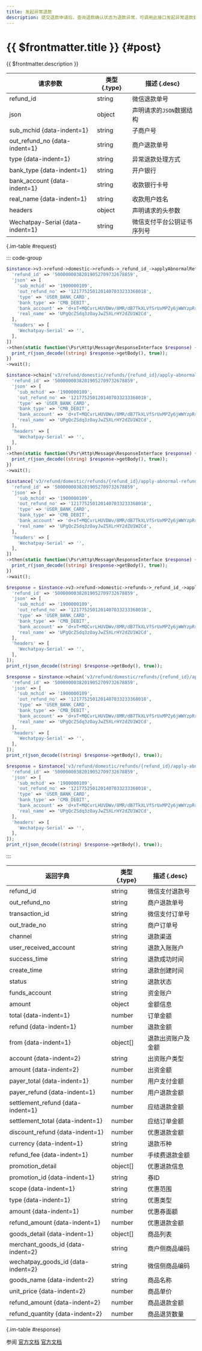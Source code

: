 ```yaml
---
title: 发起异常退款
description: 提交退款申请后，查询退款确认状态为退款异常，可调用此接口发起异常退款处理。支持退款至用户、退款至交易商户银行账户两种处理方式。
---
```


# {{ $frontmatter.title }} {#post}

{{ $frontmatter.description }}

| 请求参数 | 类型 {.type} | 描述 {.desc}
| --- | --- | ---
| refund_id | string | 微信退款单号
| json | object | 声明请求的`JSON`数据结构
| sub_mchid {data-indent=1} | string | 子商户号
| out_refund_no {data-indent=1} | string | 商户退款单号
| type {data-indent=1} | string | 异常退款处理方式
| bank_type {data-indent=1} | string | 开户银行
| bank_account {data-indent=1} | string | 收款银行卡号
| real_name {data-indent=1} | string | 收款用户姓名
| headers | object | 声明请求的头参数
| Wechatpay-Serial {data-indent=1} | string | 微信支付平台公钥证书序列号

{.im-table #request}

::: code-group

```php [异步纯链式]
$instance->v3->refund->domestic->refunds->_refund_id_->applyAbnormalRefund->postAsync([
  'refund_id' => '50000000382019052709732678859',
  'json' => [
    'sub_mchid' => '1900000109',
    'out_refund_no' => '1217752501201407033233368018',
    'type' => 'USER_BANK_CARD',
    'bank_type' => 'CMB_DEBIT',
    'bank_account' => 'd+xT+MQCvrLHUVDWv/8MR/dB7TkXLVfSrUxMPZy6jWWYzpRrEEaYQE8ZRGYoeorwC+w==',
    'real_name' => 'UPgQcZSdq3zOayJwZ5XLrHY2dZU1W2Cd',
  ],
  'headers' => [
    'Wechatpay-Serial' => '',
  ],
])
->then(static function(\Psr\Http\Message\ResponseInterface $response) {
  print_r(json_decode((string) $response->getBody(), true));
})
->wait();
```

```php [异步声明式]
$instance->chain('v3/refund/domestic/refunds/{refund_id}/apply-abnormal-refund')->postAsync([
  'refund_id' => '50000000382019052709732678859',
  'json' => [
    'sub_mchid' => '1900000109',
    'out_refund_no' => '1217752501201407033233368018',
    'type' => 'USER_BANK_CARD',
    'bank_type' => 'CMB_DEBIT',
    'bank_account' => 'd+xT+MQCvrLHUVDWv/8MR/dB7TkXLVfSrUxMPZy6jWWYzpRrEEaYQE8ZRGYoeorwC+w==',
    'real_name' => 'UPgQcZSdq3zOayJwZ5XLrHY2dZU1W2Cd',
  ],
  'headers' => [
    'Wechatpay-Serial' => '',
  ],
])
->then(static function(\Psr\Http\Message\ResponseInterface $response) {
  print_r(json_decode((string) $response->getBody(), true));
})
->wait();
```

```php [异步属性式]
$instance['v3/refund/domestic/refunds/{refund_id}/apply-abnormal-refund']->postAsync([
  'refund_id' => '50000000382019052709732678859',
  'json' => [
    'sub_mchid' => '1900000109',
    'out_refund_no' => '1217752501201407033233368018',
    'type' => 'USER_BANK_CARD',
    'bank_type' => 'CMB_DEBIT',
    'bank_account' => 'd+xT+MQCvrLHUVDWv/8MR/dB7TkXLVfSrUxMPZy6jWWYzpRrEEaYQE8ZRGYoeorwC+w==',
    'real_name' => 'UPgQcZSdq3zOayJwZ5XLrHY2dZU1W2Cd',
  ],
  'headers' => [
    'Wechatpay-Serial' => '',
  ],
])
->then(static function(\Psr\Http\Message\ResponseInterface $response) {
  print_r(json_decode((string) $response->getBody(), true));
})
->wait();
```

```php [同步纯链式]
$response = $instance->v3->refund->domestic->refunds->_refund_id_->applyAbnormalRefund->post([
  'refund_id' => '50000000382019052709732678859',
  'json' => [
    'sub_mchid' => '1900000109',
    'out_refund_no' => '1217752501201407033233368018',
    'type' => 'USER_BANK_CARD',
    'bank_type' => 'CMB_DEBIT',
    'bank_account' => 'd+xT+MQCvrLHUVDWv/8MR/dB7TkXLVfSrUxMPZy6jWWYzpRrEEaYQE8ZRGYoeorwC+w==',
    'real_name' => 'UPgQcZSdq3zOayJwZ5XLrHY2dZU1W2Cd',
  ],
  'headers' => [
    'Wechatpay-Serial' => '',
  ],
]);
print_r(json_decode((string) $response->getBody(), true));
```

```php [同步声明式]
$response = $instance->chain('v3/refund/domestic/refunds/{refund_id}/apply-abnormal-refund')->post([
  'refund_id' => '50000000382019052709732678859',
  'json' => [
    'sub_mchid' => '1900000109',
    'out_refund_no' => '1217752501201407033233368018',
    'type' => 'USER_BANK_CARD',
    'bank_type' => 'CMB_DEBIT',
    'bank_account' => 'd+xT+MQCvrLHUVDWv/8MR/dB7TkXLVfSrUxMPZy6jWWYzpRrEEaYQE8ZRGYoeorwC+w==',
    'real_name' => 'UPgQcZSdq3zOayJwZ5XLrHY2dZU1W2Cd',
  ],
  'headers' => [
    'Wechatpay-Serial' => '',
  ],
]);
print_r(json_decode((string) $response->getBody(), true));
```

```php [同步属性式]
$response = $instance['v3/refund/domestic/refunds/{refund_id}/apply-abnormal-refund']->post([
  'refund_id' => '50000000382019052709732678859',
  'json' => [
    'sub_mchid' => '1900000109',
    'out_refund_no' => '1217752501201407033233368018',
    'type' => 'USER_BANK_CARD',
    'bank_type' => 'CMB_DEBIT',
    'bank_account' => 'd+xT+MQCvrLHUVDWv/8MR/dB7TkXLVfSrUxMPZy6jWWYzpRrEEaYQE8ZRGYoeorwC+w==',
    'real_name' => 'UPgQcZSdq3zOayJwZ5XLrHY2dZU1W2Cd',
  ],
  'headers' => [
    'Wechatpay-Serial' => '',
  ],
]);
print_r(json_decode((string) $response->getBody(), true));
```

:::

| 返回字典 | 类型 {.type} | 描述 {.desc}
| --- | --- | ---
| refund_id | string | 微信支付退款号
| out_refund_no | string | 商户退款单号
| transaction_id | string | 微信支付订单号
| out_trade_no | string | 商户订单号
| channel | string | 退款渠道
| user_received_account | string | 退款入账账户
| success_time | string | 退款成功时间
| create_time | string | 退款创建时间
| status | string | 退款状态
| funds_account | string | 资金账户
| amount | object | 金额信息
| total {data-indent=1} | number | 订单金额
| refund {data-indent=1} | number | 退款金额
| from {data-indent=1} | object[] | 退款出资账户及金额
| account {data-indent=2} | string | 出资账户类型
| amount {data-indent=2} | number | 出资金额
| payer_total {data-indent=1} | number | 用户支付金额
| payer_refund {data-indent=1} | number | 用户退款金额
| settlement_refund {data-indent=1} | number | 应结退款金额
| settlement_total {data-indent=1} | number | 应结订单金额
| discount_refund {data-indent=1} | number | 优惠退款金额
| currency {data-indent=1} | string | 退款币种
| refund_fee {data-indent=1} | number | 手续费退款金额
| promotion_detail | object[] | 优惠退款信息
| promotion_id {data-indent=1} | string | 券ID
| scope {data-indent=1} | string | 优惠范围
| type {data-indent=1} | string | 优惠类型
| amount {data-indent=1} | number | 优惠券面额
| refund_amount {data-indent=1} | number | 优惠退款金额
| goods_detail {data-indent=1} | object[] | 商品列表
| merchant_goods_id {data-indent=2} | string | 商户侧商品编码
| wechatpay_goods_id {data-indent=2} | string | 微信侧商品编码
| goods_name {data-indent=2} | string | 商品名称
| unit_price {data-indent=2} | number | 商品单价
| refund_amount {data-indent=2} | number | 商品退款金额
| refund_quantity {data-indent=2} | number | 商品退货数量

{.im-table #response}

参阅 [官方文档](https://pay.weixin.qq.com/docs/merchant/apis/refund/refunds/create-abnormal-refund.html) [官方文档](https://pay.weixin.qq.com/docs/partner/apis/refund/refunds/create-abnormal-refund.html)
